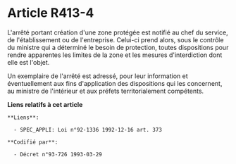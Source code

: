 # Article R413-4

L'arrêté portant création d'une zone protégée est notifié au chef du service, de l'établissement ou de l'entreprise. Celui-ci
prend alors, sous le contrôle du ministre qui a déterminé le besoin de protection, toutes dispositions pour rendre apparentes
les limites de la zone et les mesures d'interdiction dont elle est l'objet.

Un exemplaire de l'arrêté est adressé, pour leur information et éventuellement aux fins d'application des dispositions qui
les concernent, au ministre de l'intérieur et aux préfets territorialement compétents.

**Liens relatifs à cet article**

	**Liens**:

	  - SPEC_APPLI: Loi n°92-1336 1992-12-16 art. 373

	**Codifié par**:

	  - Décret n°93-726 1993-03-29
